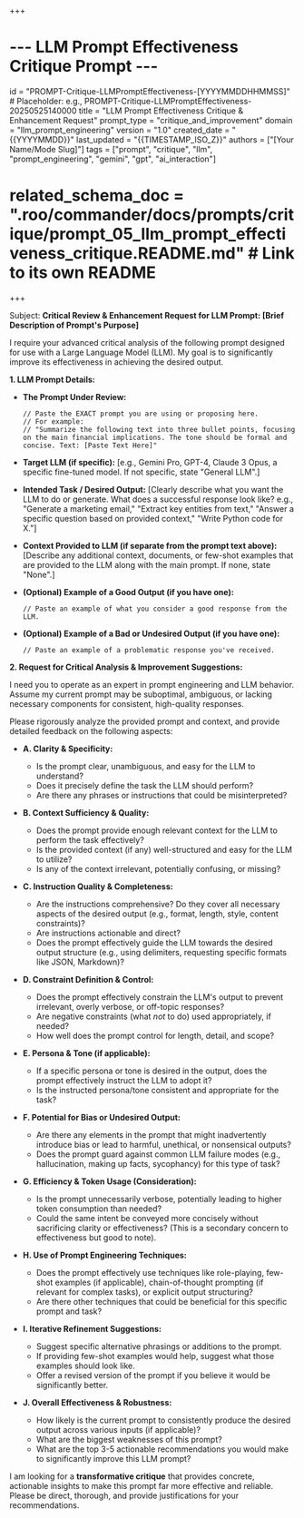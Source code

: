 +++
# --- LLM Prompt Effectiveness Critique Prompt ---
id = "PROMPT-Critique-LLMPromptEffectiveness-[YYYYMMDDHHMMSS]" # Placeholder: e.g., PROMPT-Critique-LLMPromptEffectiveness-20250525140000
title = "LLM Prompt Effectiveness Critique & Enhancement Request"
prompt_type = "critique_and_improvement"
domain = "llm_prompt_engineering"
version = "1.0"
created_date = "{{YYYYMMDD}}"
last_updated = "{{TIMESTAMP_ISO_Z}}"
authors = ["[Your Name/Mode Slug]"]
tags = ["prompt", "critique", "llm", "prompt_engineering", "gemini", "gpt", "ai_interaction"]
# related_schema_doc = ".roo/commander/docs/prompts/critique/prompt_05_llm_prompt_effectiveness_critique.README.md" # Link to its own README
+++

Subject: **Critical Review & Enhancement Request for LLM Prompt: [Brief Description of Prompt's Purpose]**

I require your advanced critical analysis of the following prompt designed for use with a Large Language Model (LLM). My goal is to significantly improve its effectiveness in achieving the desired output.

**1. LLM Prompt Details:**

*   **The Prompt Under Review:**
    ```text
    // Paste the EXACT prompt you are using or proposing here.
    // For example:
    // "Summarize the following text into three bullet points, focusing on the main financial implications. The tone should be formal and concise. Text: [Paste Text Here]"
    ```

*   **Target LLM (if specific):** [e.g., Gemini Pro, GPT-4, Claude 3 Opus, a specific fine-tuned model. If not specific, state "General LLM".]
*   **Intended Task / Desired Output:** [Clearly describe what you want the LLM to do or generate. What does a successful response look like? e.g., "Generate a marketing email," "Extract key entities from text," "Answer a specific question based on provided context," "Write Python code for X."]
*   **Context Provided to LLM (if separate from the prompt text above):** [Describe any additional context, documents, or few-shot examples that are provided to the LLM along with the main prompt. If none, state "None".]
*   **(Optional) Example of a Good Output (if you have one):**
    ```text
    // Paste an example of what you consider a good response from the LLM.
    ```
*   **(Optional) Example of a Bad or Undesired Output (if you have one):**
    ```text
    // Paste an example of a problematic response you've received.
    ```

**2. Request for Critical Analysis & Improvement Suggestions:**

I need you to operate as an expert in prompt engineering and LLM behavior. Assume my current prompt may be suboptimal, ambiguous, or lacking necessary components for consistent, high-quality responses.

Please rigorously analyze the provided prompt and context, and provide detailed feedback on the following aspects:

*   **A. Clarity & Specificity:**
    *   Is the prompt clear, unambiguous, and easy for the LLM to understand?
    *   Does it precisely define the task the LLM should perform?
    *   Are there any phrases or instructions that could be misinterpreted?

*   **B. Context Sufficiency & Quality:**
    *   Does the prompt provide enough relevant context for the LLM to perform the task effectively?
    *   Is the provided context (if any) well-structured and easy for the LLM to utilize?
    *   Is any of the context irrelevant, potentially confusing, or missing?

*   **C. Instruction Quality & Completeness:**
    *   Are the instructions comprehensive? Do they cover all necessary aspects of the desired output (e.g., format, length, style, content constraints)?
    *   Are instructions actionable and direct?
    *   Does the prompt effectively guide the LLM towards the desired output structure (e.g., using delimiters, requesting specific formats like JSON, Markdown)?

*   **D. Constraint Definition & Control:**
    *   Does the prompt effectively constrain the LLM's output to prevent irrelevant, overly verbose, or off-topic responses?
    *   Are negative constraints (what *not* to do) used appropriately, if needed?
    *   How well does the prompt control for length, detail, and scope?

*   **E. Persona & Tone (if applicable):**
    *   If a specific persona or tone is desired in the output, does the prompt effectively instruct the LLM to adopt it?
    *   Is the instructed persona/tone consistent and appropriate for the task?

*   **F. Potential for Bias or Undesired Output:**
    *   Are there any elements in the prompt that might inadvertently introduce bias or lead to harmful, unethical, or nonsensical outputs?
    *   Does the prompt guard against common LLM failure modes (e.g., hallucination, making up facts, sycophancy) for this type of task?

*   **G. Efficiency & Token Usage (Consideration):**
    *   Is the prompt unnecessarily verbose, potentially leading to higher token consumption than needed?
    *   Could the same intent be conveyed more concisely without sacrificing clarity or effectiveness? (This is a secondary concern to effectiveness but good to note).

*   **H. Use of Prompt Engineering Techniques:**
    *   Does the prompt effectively use techniques like role-playing, few-shot examples (if applicable), chain-of-thought prompting (if relevant for complex tasks), or explicit output structuring?
    *   Are there other techniques that could be beneficial for this specific prompt and task?

*   **I. Iterative Refinement Suggestions:**
    *   Suggest specific alternative phrasings or additions to the prompt.
    *   If providing few-shot examples would help, suggest what those examples should look like.
    *   Offer a revised version of the prompt if you believe it would be significantly better.

*   **J. Overall Effectiveness & Robustness:**
    *   How likely is the current prompt to consistently produce the desired output across various inputs (if applicable)?
    *   What are the biggest weaknesses of this prompt?
    *   What are the top 3-5 actionable recommendations you would make to significantly improve this LLM prompt?

I am looking for a **transformative critique** that provides concrete, actionable insights to make this prompt far more effective and reliable. Please be direct, thorough, and provide justifications for your recommendations.